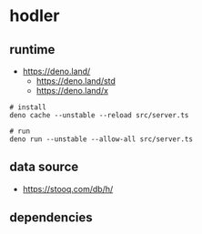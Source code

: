 # hodler

## runtime

- https://deno.land/
  - https://deno.land/std
  - https://deno.land/x

```
# install
deno cache --unstable --reload src/server.ts

# run
deno run --unstable --allow-all src/server.ts
```

## data source

- https://stooq.com/db/h/

## dependencies
